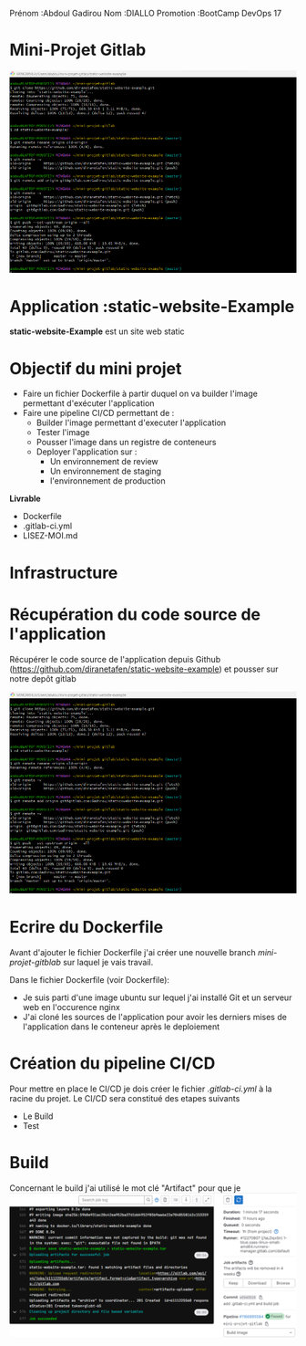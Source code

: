 Prénom :Abdoul Gadirou
Nom :DIALLO
Promotion :BootCamp DevOps 17

# Mini-Projet Gitlab

![Alt text](image.png)

# Application :static-website-Example

**static-website-Example** est un site web static 


# Objectif du mini projet

- Faire un fichier Dockerfile à partir duquel on va builder l'image permettant d'exécuter l'application
- Faire une pipeline CI/CD permettant de :
   - Builder l'image permettant d'executer l'application
   - Tester l'image
   - Pousser l'image dans un registre de conteneurs
   - Deployer l'application sur :
        - Un environnement de review
        - Un environnement de staging
        - l'environnement de production  

**Livrable**

- Dockerfile
- .gitlab-ci.yml
- LISEZ-MOI.md

# Infrastructure

# Récupération du code source de l'application
  Récupérer le code source de l'application depuis Github (https://github.com/diranetafen/static-website-example) et pousser sur notre depôt gitlab

 ![Alt text](image.png)

# Ecrire du Dockerfile
  Avant d'ajouter le fichier Dockerfile j'ai créer une nouvelle branch _mini-projet-gitblab_ sur laquel je vais travail.

  Dans le fichier Dockerfile (voir Dockerfile):
  - Je suis parti d'une image  ubuntu sur lequel 
    j'ai installé Git et un serveur web en l'occurence nginx 
  - J'ai cloné les sources de l'application pour 
    avoir les derniers mises de l'application dans le conteneur après le deploiement 

# Création du pipeline CI/CD

  Pour mettre en place le CI/CD je dois créer le fichier _.gitlab-ci.yml_ à la racine du projet.
  Le CI/CD sera constitué des etapes suivants 

  - Le Build
  - Test 


# Build
 Concernant le build j'ai utilisé le mot clé "Artifact" pour que je 
  ![Alt text](image-1.png)



